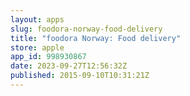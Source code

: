```yaml
---
layout: apps
slug: foodora-norway-food-delivery
title: "foodora Norway: Food delivery"
store: apple
app_id: 998930867
date: 2023-09-27T12:56:32Z
published: 2015-09-10T10:31:21Z
---
```

